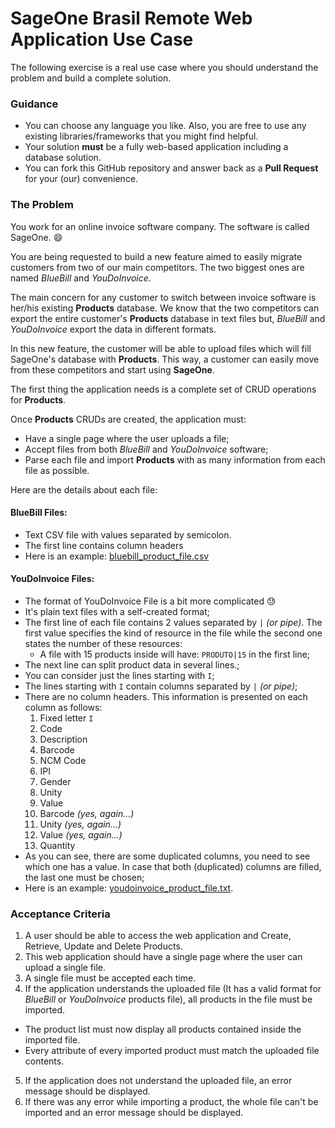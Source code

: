 # SageOne Brasil Remote Web Application Use Case

The following exercise is a real use case where you should understand the problem and build a complete solution.

### Guidance

* You can choose any language you like. Also, you are free to use any existing libraries/frameworks that you might find helpful.
* Your solution **must** be a fully web-based application including a database solution.
* You can fork this GitHub repository and answer back as a **Pull Request** for your (our) convenience.

### The Problem

You work for an online invoice software company. The software is called SageOne. :smile:

You are being requested to build a new feature aimed to easily migrate customers from two of our main competitors. The two biggest ones are named *BlueBill* and *YouDoInvoice*.

The main concern for any customer to switch between invoice software is her/his existing **Products** database. We know that the two competitors can export the entire customer's **Products** database in text files but, *BlueBill* and *YouDoInvoice* export the data in different formats.

In this new feature, the customer will be able to upload files which will fill SageOne's database with **Products**. This way, a customer can easily move from these competitors and start using **SageOne**.

The first thing the application needs is a complete set of CRUD operations for **Products**.

Once **Products** CRUDs are created, the application must:
- Have a single page where the user uploads a file;
- Accept files from both *BlueBill* and *YouDoInvoice* software;
- Parse each file and import **Products** with as many information from each file as possible.

Here are the details about each file:

#### BlueBill Files:

* Text CSV file with values separated by semicolon.
* The first line contains column headers
* Here is an example: [bluebill_product_file.csv](remote_web_application_assets/bluebill_product_file.csv)

#### YouDoInvoice Files:

* The format of YouDoInvoice File is a bit more complicated :sweat:
* It's plain text files with a self-created format;
* The first line of each file contains 2 values separated by `|` *(or pipe)*. The first value specifies the kind of resource in the file while the second one states the number of these resources:
  * A file with 15 products inside will have: `PRODUTO|15` in the first line;
* The next line can split product data in several lines.\;
* You can consider just the lines starting with `I`;
* The lines starting with `I` contain columns separated by `|` *(or pipe)*;
* There are no column headers. This information is presented on each column as follows:
  1. Fixed letter `I`
  2. Code
  3. Description
  4. Barcode
  5. NCM Code
  6. IPI
  7. Gender
  8. Unity
  9. Value
  10. Barcode *(yes, again...)*
  11. Unity *(yes, again...)*
  12. Value *(yes, again...)*
  13. Quantity
* As you can see, there are some duplicated columns, you need to see which one has a value. In case that both (duplicated) columns are filled, the last one must be chosen;
* Here is an example: [youdoinvoice_product_file.txt](remote_web_application_assets/youdoinvoice_product_file.txt).

### Acceptance Criteria

1. A user should be able to access the web application and Create, Retrieve, Update and Delete Products.
2. This web application should have a single page where the user can upload a single file.
3. A single file must be accepted each time.
4. If the application understands the uploaded file (It has a valid format for *BlueBill* or *YouDoInvoice* products file), all products in the file must be imported.
  * The product list must now display all products contained inside the imported file.
  * Every attribute of every imported product must match the uploaded file contents.
5. If the application does not understand the uploaded file, an error message should be displayed.
6. If there was any error while importing a product, the whole file can't be imported and an error message should be displayed.
